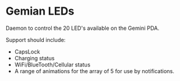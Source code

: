 # Gemian LEDs

Daemon to control the 20 LED's available on the Gemini PDA.

Support should include:

* CapsLock
* Charging status
* WiFi/BlueTooth/Cellular status
* A range of animations for the array of 5 for use by notifications.
